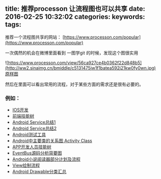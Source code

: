 title: 推荐processon 让流程图也可以共享
date: 2016-02-25 10:32:02
categories:
keywords:
tags:
---

推荐一个流程图共享的网站：
[https://www.processon.com/popular](https://www.processon.com/popular)

一次偶然的机会在微博里面看到 一图学git 的时候，发现这个图很实用

![https://www.processon.com/view/56ca927ce4b0362f22d848b5](http://ww2.sinaimg.cn/bmiddle/c5131475jw1f1batea592j21kw0fy0wn.jpg)
[原样图](https://www.processon.com/view/56ca927ce4b0362f22d848b5 "原样图")

然后在里面可以看出常用的流程，对于某些方面的需求还是很有必要的。
### 例如：
- [IOS开发](https://www.processon.com/view/557051bee4b0d6a77d619124)
- [前端技能树](https://www.processon.com/view/55783184e4b0d6a77d9f9560)
- [Android Service总结1](https://www.processon.com/view/555097e7e4b09739f4652bf3)
- [Android Service总结2](https://www.processon.com/view/5550a05ee4b09739f46585b0)
- [Android测试工具](https://www.processon.com/view/55b4e86ce4b0d2cdb5356e08)
- [Android中主要类的关系图 Activity Class](https://www.processon.com/view/55f69023e4b0a8c6fae84984)
- [APP开发人员技能树](https://www.processon.com/view/55110a6ee4b00af64b0c3cba)
- [EventBus源码分析简要图](https://www.processon.com/view/568bc9eae4b002e52c0fb427)
- [Android小说阅读器部分计划及流程](https://www.processon.com/view/561ccd9de4b07efc017ca19b)
- [View绘制流程](https://www.processon.com/view/562847b4e4b04931dccccbfe)
- [Android Drawable分类汇总](https://www.processon.com/view/550cf083e4b0b74dae7c2c7d)